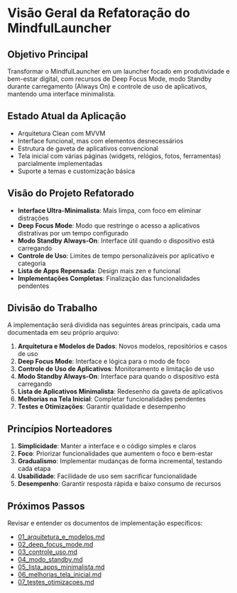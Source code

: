 # Visão Geral da Refatoração do MindfulLauncher

## Objetivo Principal

Transformar o MindfulLauncher em um launcher focado em produtividade e bem-estar digital, com recursos de Deep Focus Mode, modo Standby durante carregamento (Always On) e controle de uso de aplicativos, mantendo uma interface minimalista.

## Estado Atual da Aplicação

- Arquitetura Clean com MVVM
- Interface funcional, mas com elementos desnecessários
- Estrutura de gaveta de aplicativos convencional
- Tela inicial com várias páginas (widgets, relógios, fotos, ferramentas) parcialmente implementadas
- Suporte a temas e customização básica

## Visão do Projeto Refatorado

- **Interface Ultra-Minimalista**: Mais limpa, com foco em eliminar distrações
- **Deep Focus Mode**: Modo que restringe o acesso a aplicativos distrativas por um tempo configurado
- **Modo Standby Always-On**: Interface útil quando o dispositivo está carregando
- **Controle de Uso**: Limites de tempo personalizáveis por aplicativo e categoria
- **Lista de Apps Repensada**: Design mais zen e funcional
- **Implementações Completas**: Finalização das funcionalidades pendentes

## Divisão do Trabalho

A implementação será dividida nas seguintes áreas principais, cada uma documentada em seu próprio arquivo:

1. **Arquitetura e Modelos de Dados**: Novos modelos, repositórios e casos de uso
2. **Deep Focus Mode**: Interface e lógica para o modo de foco
3. **Controle de Uso de Aplicativos**: Monitoramento e limitação de uso
4. **Modo Standby Always-On**: Interface para quando o dispositivo está carregando
5. **Lista de Aplicativos Minimalista**: Redesenho da gaveta de aplicativos
6. **Melhorias na Tela Inicial**: Completar funcionalidades pendentes
7. **Testes e Otimizações**: Garantir qualidade e desempenho

## Princípios Norteadores

1. **Simplicidade**: Manter a interface e o código simples e claros
2. **Foco**: Priorizar funcionalidades que aumentem o foco e bem-estar
3. **Gradualismo**: Implementar mudanças de forma incremental, testando cada etapa
4. **Usabilidade**: Facilidade de uso sem sacrificar funcionalidade
5. **Desempenho**: Garantir resposta rápida e baixo consumo de recursos

## Próximos Passos

Revisar e entender os documentos de implementação específicos:

- [01_arquitetura_e_modelos.md](01_arquitetura_e_modelos.md)
- [02_deep_focus_mode.md](02_deep_focus_mode.md)
- [03_controle_uso.md](03_controle_uso.md)
- [04_modo_standby.md](04_modo_standby.md)
- [05_lista_apps_minimalista.md](05_lista_apps_minimalista.md)
- [06_melhorias_tela_inicial.md](06_melhorias_tela_inicial.md)
- [07_testes_otimizacoes.md](07_testes_otimizacoes.md)

